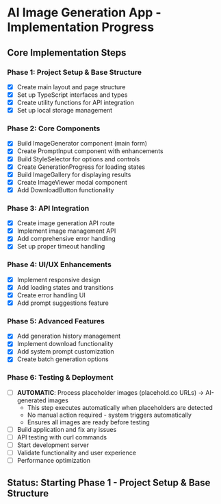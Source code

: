 # AI Image Generation App - Implementation Progress

## Core Implementation Steps

### Phase 1: Project Setup & Base Structure
- [x] Create main layout and page structure
- [x] Set up TypeScript interfaces and types
- [x] Create utility functions for API integration
- [x] Set up local storage management

### Phase 2: Core Components
- [x] Build ImageGenerator component (main form)
- [x] Create PromptInput component with enhancements
- [x] Build StyleSelector for options and controls
- [x] Create GenerationProgress for loading states
- [x] Build ImageGallery for displaying results
- [x] Create ImageViewer modal component
- [x] Add DownloadButton functionality

### Phase 3: API Integration
- [x] Create image generation API route
- [x] Implement image management API
- [x] Add comprehensive error handling
- [x] Set up proper timeout handling

### Phase 4: UI/UX Enhancements
- [x] Implement responsive design
- [x] Add loading states and transitions
- [x] Create error handling UI
- [x] Add prompt suggestions feature

### Phase 5: Advanced Features
- [x] Add generation history management
- [x] Implement download functionality
- [x] Add system prompt customization
- [x] Create batch generation options

### Phase 6: Testing & Deployment
- [ ] **AUTOMATIC**: Process placeholder images (placehold.co URLs) → AI-generated images
  - This step executes automatically when placeholders are detected
  - No manual action required - system triggers automatically
  - Ensures all images are ready before testing
- [ ] Build application and fix any issues
- [ ] API testing with curl commands
- [ ] Start development server
- [ ] Validate functionality and user experience
- [ ] Performance optimization

## Status: Starting Phase 1 - Project Setup & Base Structure
